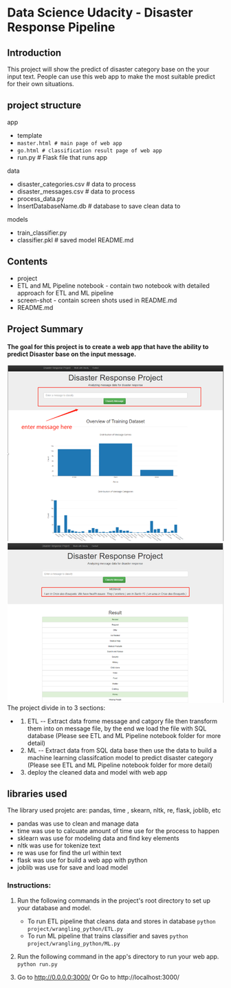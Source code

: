 # Data Science Udacity - Disaster Response Pipeline
## Introduction
This project will show the predict of disaster category base on the your input text. People can use this web app to make the most suitable predict for their own situations.
## project structure
app
- template
- `master.html # main page of web app`
- `go.html # classification result page of web app`
- run.py # Flask file that runs app

data
- disaster_categories.csv # data to process
- disaster_messages.csv # data to process
- process_data.py
- InsertDatabaseName.db # database to save clean data to

models
- train_classifier.py
- classifier.pkl # saved model
README.md
## Contents
- project
- ETL and ML Pipeline notebook - contain two notebook with detailed approach for ETL and ML pipeline
- screen-shot - contain screen shots used in README.md
- README.md

## Project Summary
#### The goal for this project is to create a web app that have the ability to predict Disaster base on the input message.
![img](screen-shot/1657866887374.png)
![img](screen-shot/1657866902448.png)
The project divide in to 3 sections:
- 1. ETL -- Extract data frome message and catgory file then transform them into on message file, by the end we load the file with SQL database (Please see ETL and ML Pipeline notebook folder for more detail)
- 2. ML -- Extract data from SQL data base then use the data to build a machine learning classifcation model to predict disaster category (Please see ETL and ML Pipeline notebook folder for more detail)
- 3. deploy the cleaned data and model with web app

## libraries used
The library used projetc are: pandas, time , skearn, nltk, re, flask, joblib, etc

- pandas was use to clean and manage data
- time was use to calcuate amount of time use for the process to happen
- sklearn was use for modeling data and find key elements 
- nltk was use for tokenize text
- re was use for find the url within text
- flask was use for build a web app with python
- joblib was use for save and load model

### Instructions:
1. Run the following commands in the project's root directory to set up your database and model.

    - To run ETL pipeline that cleans data and stores in database
        `python project/wrangling_python/ETL.py`
    - To run ML pipeline that trains classifier and saves
        `python project/wrangling_python/ML.py`

2. Run the following command in the app's directory to run your web app.
    `python run.py`

3. Go to http://0.0.0.0:3000/
   Or Go to http://localhost:3000/




